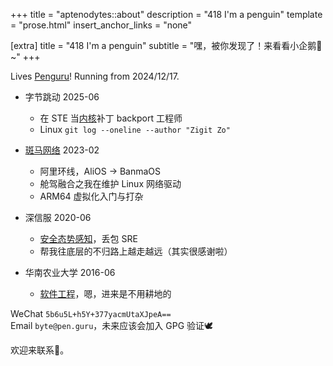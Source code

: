 +++
title = "aptenodytes::about"
description = "418 I'm a penguin"
template = "prose.html"
insert_anchor_links = "none"

[extra]
title = "418 I'm a penguin"
subtitle = "嘿，被你发现了！来看看小企鹅🐧~"
+++


Lives [Penguru](https://mario.fandom.com/wiki/Penguru)! Running from 2024/12/17.

* 字节跳动 2025-06
  * 在 STE 当[内核](https://www.volcengine.com/product/velinux)补丁 backport 工程师
  * Linux `git log --oneline --author "Zigit Zo"`

* [斑马网络](https://www.ebanma.com) 2023-02
  * 阿里环线，AliOS -> BanmaOS
  * 舱驾融合之我在维护 Linux 网络驱动
  * ARM64 虚拟化入门与打杂

* 深信服 2020-06
  * [安全态势感知](https://www.sangfor.com.cn/knowledge/sip)，丢包 SRE
  * 帮我往底层的不归路上越走越远（其实很感谢啦）

* 华南农业大学 2016-06
  * [软件工程](https://info.scau.edu.cn/_upload/article/files/bc/08/f48c4d6045768b2f2ec99736124e/0788e9b1-7128-44ba-8656-36c62e2d951b.pdf)，嗯，进来是不用耕地的

WeChat `5b6u5L+h5Y+377yacmUtaXJpeA==`  
Email `byte@pen.guru`，未来应该会加入 GPG 验证🕊  

欢迎来联系🙊。
